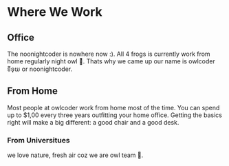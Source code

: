 # Where We Work

## Office

The noonightcoder is nowhere now :). All 4 frogs is currently work from home regularly night owl 🦉. Thats why we came up our name is owlcoder ទីទុយ or noonightcoder.

## From Home

Most people at owlcoder work from home most of the time. You can spend up to $1,00 every three years outfitting your home office. Getting the basics right will make a big different: a good chair and a good desk.

### From Universitues

we love nature, fresh air coz we are owl team 🦉.
